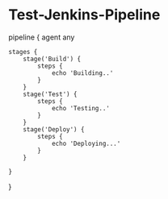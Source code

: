 # Test-Jenkins-Pipeline
pipeline {
	agent any

	stages {
		stage('Build') {
			steps {
				echo 'Building..'
			}
		}
		stage('Test') {
			steps {
				echo 'Testing..'
			}
		}
		stage('Deploy') {
			steps {
				echo 'Deploying...'
			}
		}

	}

}
